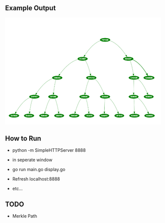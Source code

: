 ## Example Output
![alt text](https://github.com/johnkelly/go_samples/blob/master/merkle_tree/example_output.png "MERKLE Tree")


## How to Run
* python -m SimpleHTTPServer 8888

* in seperate window
* go run main.go display.go

* Refresh localhost:8888
* etc...

## TODO
* Merkle Path
